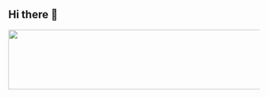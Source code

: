 ## Hi there 👋

<a href="https://github.com/devxb/gitanimals">
  <img
    src="https://render.gitanimals.org/lines/HYE77"
    width="600"
    height="120"
  />
</a>
  
<!--
**HYE77/HYE77** is a ✨ _special_ ✨ repository because its `README.md` (this file) appears on your GitHub profile.

Here are some ideas to get you started:

- 🔭 I’m currently working on ...
- 🌱 I’m currently learning ...
- 👯 I’m looking to collaborate on ...
- 🤔 I’m looking for help with ...
- 💬 Ask me about ...
- 📫 How to reach me: ...
- 😄 Pronouns: ...
- ⚡ Fun fact: ...
-->
